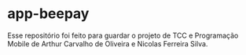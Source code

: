 # app-beepay
Esse repositório foi feito para guardar o projeto de TCC e Programação Mobile de Arthur Carvalho de Oliveira e Nicolas Ferreira Silva.
